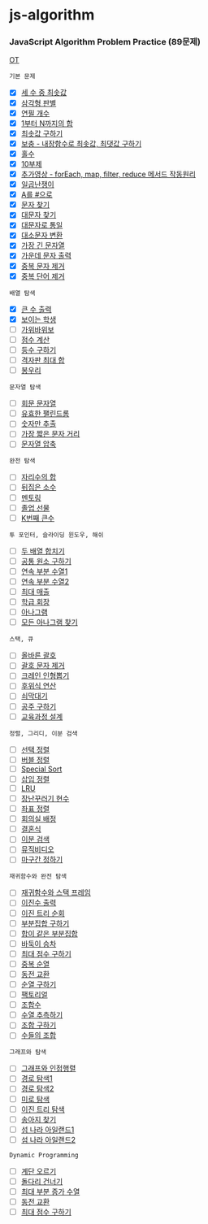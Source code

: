 # js-algorithm

### JavaScript Algorithm Problem Practice (89문제)

[OT](https://github.com/ding-co/js-algorithm/blob/main/OT.md)

`기본 문제`

- [x] [세 수 중 최솟값](https://github.com/ding-co/js-algorithm/blob/main/Section1/pb01.md)
- [x] [삼각형 판별](https://github.com/ding-co/js-algorithm/blob/main/Section1/pb02.md)
- [x] [연필 개수](https://github.com/ding-co/js-algorithm/blob/main/Section1/pb03.md)
- [x] [1부터 N까지의 합](https://github.com/ding-co/js-algorithm/blob/main/Section1/pb04.md)
- [x] [최솟값 구하기](https://github.com/ding-co/js-algorithm/blob/main/Section1/pb05.md)
- [x] [보충 - 내장함수로 최솟값, 최댓값 구하기](https://github.com/ding-co/js-algorithm/blob/main/Section1/pb05-alpha.md)
- [x] [홀수](https://github.com/ding-co/js-algorithm/blob/main/Section1/pb06.md)
- [x] [10부제](https://github.com/ding-co/js-algorithm/blob/main/Section1/pb07.md)
- [x] [추가영상 - forEach, map, filter, reduce 메서드 작동원리](https://github.com/ding-co/js-algorithm/blob/main/Section1/method-additional.md)
- [x] [일곱난쟁이](https://github.com/ding-co/js-algorithm/blob/main/Section1/pb08.md)
- [x] [A를 #으로](https://github.com/ding-co/js-algorithm/blob/main/Section1/pb09.md)
- [x] [문자 찾기](https://github.com/ding-co/js-algorithm/blob/main/Section1/pb10.md)
- [x] [대문자 찾기](https://github.com/ding-co/js-algorithm/blob/main/Section1/pb11.md)
- [x] [대문자로 통일](https://github.com/ding-co/js-algorithm/blob/main/Section1/pb12.md)
- [x] [대소문자 변환](https://github.com/ding-co/js-algorithm/blob/main/Section1/pb13.md)
- [x] [가장 긴 문자열](https://github.com/ding-co/js-algorithm/blob/main/Section1/pb14.md)
- [x] [가운데 문자 출력](https://github.com/ding-co/js-algorithm/blob/main/Section1/pb15.md)
- [x] [중복 문자 제거](https://github.com/ding-co/js-algorithm/blob/main/Section1/pb16.md)
- [x] [중복 단어 제거](https://github.com/ding-co/js-algorithm/blob/main/Section1/pb17.md)

`배열 탐색`

- [x] [큰 수 출력](https://github.com/ding-co/js-algorithm/blob/main/Section2/pb01.md)
- [x] [보이는 학생](https://github.com/ding-co/js-algorithm/blob/main/Section2/pb02.md)
- [ ] [가위바위보]()
- [ ] [점수 계산]()
- [ ] [등수 구하기]()
- [ ] [격자판 최대 합]()
- [ ] [봉우리]()

`문자열 탐색`

- [ ] [회문 문자열]()
- [ ] [유효한 팰린드롬]()
- [ ] [숫자만 추출]()
- [ ] [가장 짧은 문자 거리]()
- [ ] [문자열 압축]()

`완전 탐색`

- [ ] [자리수의 합]()
- [ ] [뒤집은 소수]()
- [ ] [멘토링]()
- [ ] [졸업 선물]()
- [ ] [K번째 큰수]()

`투 포인터, 슬라이딩 윈도우, 해쉬`

- [ ] [두 배열 합치기]()
- [ ] [공통 원소 구하기]()
- [ ] [연속 부분 수열1]()
- [ ] [연속 부분 수열2]()
- [ ] [최대 매출]()
- [ ] [학급 회장]()
- [ ] [아나그램]()
- [ ] [모든 아나그램 찾기]()

`스택, 큐`

- [ ] [올바른 괄호]()
- [ ] [괄호 문자 제거]()
- [ ] [크레인 인형뽑기]()
- [ ] [후위식 연산]()
- [ ] [쇠막대기]()
- [ ] [공주 구하기]()
- [ ] [교육과정 설계]()

`정렬, 그리디, 이분 검색`

- [ ] [선택 정렬]()
- [ ] [버블 정렬]()
- [ ] [Special Sort]()
- [ ] [삽입 정렬]()
- [ ] [LRU]()
- [ ] [장난꾸러기 현수]()
- [ ] [좌표 정렬]()
- [ ] [회의실 배정]()
- [ ] [결혼식]()
- [ ] [이분 검색]()
- [ ] [뮤직비디오]()
- [ ] [마구간 정하기]()

`재귀함수와 완전 탐색`

- [ ] [재귀함수와 스택 프레임]()
- [ ] [이진수 출력]()
- [ ] [이진 트리 순회]()
- [ ] [부분집합 구하기]()
- [ ] [합이 같은 부분집합]()
- [ ] [바둑이 승차]()
- [ ] [최대 점수 구하기]()
- [ ] [중복 순열]()
- [ ] [동전 교환]()
- [ ] [순열 구하기]()
- [ ] [팩토리얼]()
- [ ] [조합수]()
- [ ] [수열 추측하기]()
- [ ] [조합 구하기]()
- [ ] [수들의 조합]()

`그래프와 탐색`

- [ ] [그래프와 인접행렬]()
- [ ] [경로 탐색1]()
- [ ] [경로 탐색2]()
- [ ] [미로 탐색]()
- [ ] [이진 트리 탐색]()
- [ ] [송아지 찾기]()
- [ ] [섬 나라 아일랜드1]()
- [ ] [섬 나라 아일랜드2]()

`Dynamic Programming`

- [ ] [계단 오르기]()
- [ ] [돌다리 건너기]()
- [ ] [최대 부분 증가 수열]()
- [ ] [동전 교환]()
- [ ] [최대 점수 구하기]()
